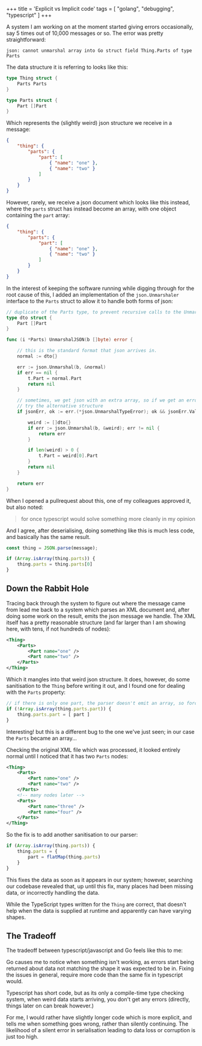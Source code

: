 +++
title = 'Explicit vs Implicit code'
tags = [ "golang", "debugging", "typescript" ]
+++

A system I am working on at the moment started giving errors occasionally, say 5 times out of 10,000 messages or so.  The error was pretty straightforward:

```
json: cannot unmarshal array into Go struct field Thing.Parts of type Parts
```

The data structure it is referring to looks like this:

```go
type Thing struct {
	Parts Parts
}

type Parts struct {
	Part []Part
}
```

Which represents the (slightly weird) json structure we receive in a message:

```json
{
	"thing": {
		"parts": {
			"part": [
				{ "name": "one" },
				{ "name": "two" }
			]
		}
	}
}
```

However, rarely, we receive a json document which looks like this instead, where the `parts` struct has instead become an array, with one object containing the `part` array:

```json
{
	"thing": {
		"parts": {
			"part": [
				{ "name": "one" },
				{ "name": "two" }
			]
		}
	}
}
```

In the interest of keeping the software running while digging through for the root cause of this, I added an implementation of the `json.Unmarshaler` interface to the `Parts` struct to allow it to handle both forms of json:

```go
// duplicate of the Parts type, to prevent recursive calls to the UnmarshalJSON method
type dto struct {
	Part []Part
}

func (i *Parts) UnmarshalJSON(b []byte) error {

	// this is the standard format that json arrives in.
	normal := dto{}

	err := json.Unmarshal(b, &normal)
	if err == nil {
		t.Part = normal.Part
		return nil
	}

	// sometimes, we get json with an extra array, so if we get an error about that,
	// try the alternative structure
	if jsonErr, ok := err.(*json.UnmarshalTypeError); ok && jsonErr.Value == "array" {

		weird := []dto{}
		if err := json.Unmarshal(b, &weird); err != nil {
			return err
		}

		if len(weird) > 0 {
			t.Part = weird[0].Part
		}
		return nil
	}

	return err
}
```

When I opened a pullrequest about this, one of my colleagues approved it, but also noted:

> for once typescript would solve something more cleanly in my opinion

And I agree, after deserialising, doing something like this is much less code, and basically has the same result.

```ts
const thing = JSON.parse(message);

if (Array.isArray(thing.parts)) {
	thing.parts = thing.parts[0]
}
```

## Down the Rabbit Hole

Tracing back through the system to figure out where the message came from lead me back to a system which parses an XML document and, after doing some work on the result, emits the json message we handle.  The XML itself has a pretty reasonable structure (and far larger than I am showing here, with tens, if not hundreds of nodes):

```xml
<Thing>
	<Parts>
		<Part name="one" />
		<Part name="two" />
	</Parts>
</Thing>
```

Which it mangles into that weird json structure.  It does, however, do some sanitisation to the `Thing` before writing it out, and I found one for dealing with the `Parts` property:

```ts
// if there is only one part, the parser doesn't emit an array, so force an array.
if (!Array.isArray(thing.parts.part)) {
	thing.parts.part = [ part ]
}
```

Interesting!  but this is a different bug to the one we've just seen; in our case the `Parts` became an array...

Checking the original XML file which was processed, it looked entirely normal until I noticed that it has two `Parts` nodes:

```xml
<Thing>
	<Parts>
		<Part name="one" />
		<Part name="two" />
	</Parts>
	<!-- many nodes later -->
	<Parts>
		<Part name="three" />
		<Part name="four" />
	</Parts>
</Thing>
```

So the fix is to add another sanitisation to our parser:

```ts
if (Array.isArray(thing.parts)) {
	thing.parts = {
		part = flatMap(thing.parts)
	}
}
```

This fixes the data as soon as it appears in our system; however, searching our codebase revealed that, up until this fix, many places had been missing data, or incorrectly handling the data.

While the TypeScript types written for the `Thing` are correct, that doesn't help when the data is supplied at runtime and apparently can have varying shapes.

## The Tradeoff

The tradeoff between typescript/javascript and Go feels like this to me:

Go causes me to notice when something isn't working, as errors start being returned about data not matching the shape it was expected to be in.  Fixing the issues in general, require more code than the same fix in typescript would.

Typescript has short code, but as its only a compile-time type checking system, when weird data starts arriving, you don't get any errors (directly, things later on can break however.)

For me, I would rather have slightly longer code which is more explicit, and tells me when something goes wrong, rather than silently continuing.  The likelihood of a silent error in serialisation leading to data loss or corruption is just too high.
